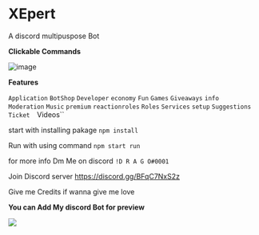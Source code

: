 # XEpert

A discord multipuspose Bot

**Clickable Commands**

![image](https://user-images.githubusercontent.com/92865043/232497758-aaf08f8d-0ce6-4715-9a52-0ec43c40e3cb.png)

**Features**

``Application``
``BotShop``
``Developer`` 
``economy`` 
``Fun``
``Games`` 
``Giveaways`` 
``info``  
``Moderation`` 
``Music`` 
``premium`` 
``reactionroles`` 
``Roles`` 
``Services``
``setup`` 
``Suggestions`` 
``Ticket 
``Videos``

start with installing pakage ``npm install``

Run with using command ``npm start run``

for more info Dm Me on discord ``!D R A G O#0001``

Join Discord server https://discord.gg/BFqC7NxS2z

Give me Credits if wanna give me love

**You can Add My discord Bot for preview**

<a href="https://top.gg/bot/1023810715250860105">
<img src="https://top.gg/api/widget/1023810715250860105.svg">
</a>

